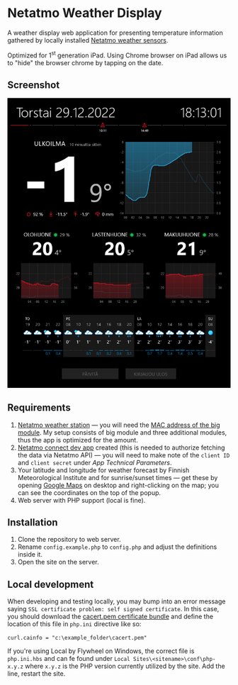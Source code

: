 # Netatmo Weather Display

A weather display web application for presenting temperature information gathered by locally installed [Netatmo weather sensors](https://www.netatmo.com/en-eu/weather/weatherstation).

Optimized for 1<sup>st</sup> generation iPad. Using Chrome browser on iPad allows us to "hide" the browser chrome by tapping on the date. 

## Screenshot

![Screenshot of the Netatmo Weather Display](screenshot.png)

## Requirements

1. [Netatmo weather station](https://www.netatmo.com/en-eu/weather/weatherstation) — you will need the [MAC address of the big module](https://helpcenter.netatmo.com/en-us/smart-home-weather-station-and-accessories/product-interactions/how-do-i-find-my-products-serial-number-or-its-mac-address). My setup consists of big module and three additional modules, thus the app is optimized for the amount.
1. [Netatmo connect dev app](https://dev.netatmo.com/apps/createanapp) created (this is needed to authorize fetching the data via Netatmo API) — you will need to make note of the `client ID` and `client secret` under _App Technical Parameters_.
1. Your latitude and longitude for weather forecast by Finnish Meteorological Institute and for sunrise/sunset times — get these by opening [Google Maps](https://www.google.com/maps) on desktop and right-clicking on the map; you can see the coordinates on the top of the popup. 
1. Web server with PHP support (local is fine).

## Installation

1. Clone the repository to web server.
1. Rename `config.example.php` to `config.php` and adjust the definitions inside it.
1. Open the site on the server.

## Local development

When developing and testing locally, you may bump into an error message saying `SSL certificate problem: self signed certificate`. In this case, you should download the [cacert.pem certificate bundle](https://curl.se/ca/cacert.pem) and define the location of this file in `php.ini` directive like so:
```
curl.cainfo = "c:\example_folder\cacert.pem"
``` 
If you're using Local by Flywheel on Windows, the correct file is `php.ini.hbs` and can fe found under `Local Sites\<sitename>\conf\php-x.y.z` where `x.y.z` is the PHP version currently utilized by the site. Add the line, restart the site.  
